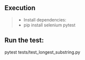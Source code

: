 ## Execution
> - Install dependencies:
> - pip install selenium pytest

## Run the test:
pytest tests/test_longest_substring.py
